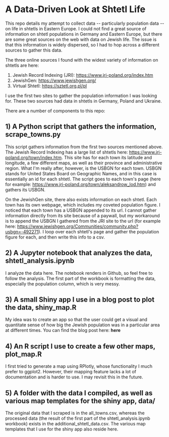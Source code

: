 
# A Data-Driven Look at Shtetl Life

This repo details my attempt to collect data -- particularly population data -- on life in shtetls in Eastern Europe. I could not find a great source of information on shtetl populations in Germany and Eastern Europe, but there are some great sources on the web with data on Jewish life. The issue is that this information is widely dispersed, so I had to hop across a different sources to gather this data.

The three online sources I found with the widest variety of information on shtetls are here:

1) Jewish Record Indexing (JRI): https://www.jri-poland.org/index.htm
2) JewishGen: https://www.jewishgen.org/
3) Virtual Shtetl: https://sztetl.org.pl/pl 

I use the first two sites to gather the population information I was looking for. These two sources had data in shtetls in Germany, Poland and Ukraine.

There are a number of components to this repo:

## 1) A Python script that gathers the information, **scrape_towns.py**

This script gathers information from the first two sources mentioned above. The Jewish Record Indexing has a large list of shtetls here: https://www.jri-poland.org/town/index.htm. This site has for each town its latitude and longitude, a few different maps, as well as their province and administrative region. What I'm really after, however, is the USBGN for each town. USBGN stands for United States Board on Geographic Names, and in this case is essentially an id for each shtetl. The script goes to each town's page (here for example: https://www.jri-poland.org/town/aleksandrow_lod.htm) and gathers its USBGN.

On the JewishGen site, there also exists information on each shtetl. Each town has its own webpage, which includes my coveted population figure. I noticed that each town has a USBGN appended to its url. I cannot gather information directly from its site because of a paywall, but my workaround is to append the USBGN I gathered from the JRI site to the url (for example here: https://www.jewishgen.org/Communities/community.php?usbgn=-492271). I loop over each shtetl's page and gather the population figure for each, and then write this info to a csv.

## 2) A Jupyter notebook that analyzes the data, **shtetl_analysis.ipynb**

I analyze the data here. The notebook renders in Github, so feel free to follow the analysis. The first part of the workbook is formatting the data, especially the population column, which is very messy.

## 3) A small Shiny app I use in a blog post to plot the data, **shiny_map.R**

My idea was to create an app so that the user could get a visual and quantitate sense of how big the Jewish population was in a particular area at different times. You can find the blog post here: **here**

## 4) An R script I use to create a few other maps, **plot_map.R**

I first tried to generate a map using RPlotly, whose functionality I much prefer to ggplot2. However, their mapping feature lacks a lot of documentation and is harder to use. I may revisit this in the future.

## 5) A folder with the data I compiled, as well as various map templates for the shiny app, **data/**

The original data that I scraped is in the all_towns.csv, whereas the processed data (the result of the first part of the shtetl_analysis.ipynb workbook) exists in the additional_shtetl_data.csv. The various map templates that I use for the shiny app also reside here.




